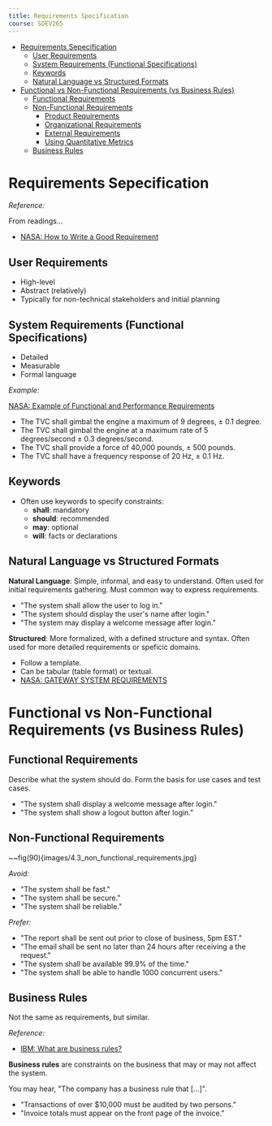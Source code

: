 ```yaml
---
title: Requirements Specification
course: SDEV265
---
```


- [Requirements Sepecification](#requirements-sepecification)
  - [User Requirements](#user-requirements)
  - [System Requirements (Functional Specifications)](#system-requirements-functional-specifications)
  - [Keywords](#keywords)
  - [Natural Language vs Structured Formats](#natural-language-vs-structured-formats)
- [Functional vs Non-Functional Requirements (vs Business Rules)](#functional-vs-non-functional-requirements-vs-business-rules)
  - [Functional Requirements](#functional-requirements)
  - [Non-Functional Requirements](#non-functional-requirements)
    - [Product Requirements](#product-requirements)
    - [Organizational Requirements](#organizational-requirements)
    - [External Requirements](#external-requirements)
    - [Using Quantitative Metrics](#using-quantitative-metrics)
  - [Business Rules](#business-rules)

# Requirements Sepecification

_Reference:_

From readings...

- [NASA: How to Write a Good Requirement](https://www.nasa.gov/reference/appendix-c-how-to-write-a-good-requirement/)

## User Requirements

- High-level
- Abstract (relatively)
- Typically for non-technical stakeholders and initial planning

## System Requirements (Functional Specifications)

- Detailed
- Measurable
- Formal language

_Example:_

[NASA: Example of Functional and Performance Requirements](https://www.nasa.gov/reference/4-2-technical-requirements-definition/#hds-sidebar-nav-4)

- The TVC shall gimbal the engine a maximum of 9 degrees, ± 0.1 degree.
- The TVC shall gimbal the engine at a maximum rate of 5 degrees/second ± 0.3 degrees/second.
- The TVC shall provide a force of 40,000 pounds, ± 500 pounds.
- The TVC shall have a frequency response of 20 Hz, ± 0.1 Hz.

## Keywords

- Often use keywords to specify constraints:
  - **shall**: mandatory
  - **should**: recommended
  - **may**: optional
  - **will**: facts or declarations

## Natural Language vs Structured Formats

**Natural Language**: Simple, informal, and easy to understand. Often used for initial requirements gathering. Must common way to express requirements.

- "The system shall allow the user to log in."
- "The system should display the user's name after login."
- "The system may display a welcome message after login."

**Structured**: More formalized, with a defined structure and syntax. Often used for more detailed requirements or speficic domains.

- Follow a template.
- Can be tabular (table format) or textual.
- [NASA: GATEWAY SYSTEM REQUIREMENTS](https://ntrs.nasa.gov/api/citations/20190029153/downloads/20190029153.pdf)

# Functional vs Non-Functional Requirements (vs Business Rules)

## Functional Requirements

Describe what the system should do. Form the basis for use cases and test cases.

- "The system shall display a welcome message after login."
- "The system shall show a logout button after login."

## Non-Functional Requirements

~~fig(90){images/4.3_non_functional_requirements.jpg}

_Avoid:_

- "The system shall be fast."
- "The system shall be secure."
- "The system shall be reliable."

_Prefer:_

- "The report shall be sent out prior to close of business, 5pm EST."
- "The email shall be sent no later than 24 hours after receiving a the request."
- "The system shall be available 99.9% of the time."
- "The system shall be able to handle 1000 concurrent users."

## Business Rules

Not the same as requirements, but similar.

_Reference:_

- [IBM: What are business rules?](https://www.ibm.com/topics/business-rules)

**Business rules** are constraints on the business that may or may not affect the system.

You may hear, "The company has a business rule that [...]".

- "Transactions of over $10,000 must be audited by two persons."
- "Invoice totals must appear on the front page of the invoice."

